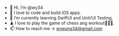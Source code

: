 - 👋 Hi, I’m @wy34
- 👀 I love to code and build iOS apps.
- 🌱 I’m currently learning SwiftUI and Unit/UI Testing.
- ♟ I love to play the game of chess ang workout🏋🏼‍♂️.
- 📫 How to reach me -> wyeung34@gmail.com

<!---
wy34/wy34 is a ✨ special ✨ repository because its `README.md` (this file) appears on your GitHub profile.
You can click the Preview link to take a look at your changes.
--->
